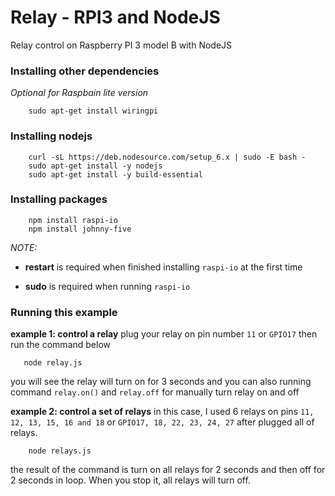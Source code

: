 # Relay - RPI3 and NodeJS

Relay control on Raspberry PI 3 model B with NodeJS


### Installing other dependencies 

_Optional for Raspbain lite version_

```
    sudo apt-get install wiringpi
```


### Installing nodejs

```
    curl -sL https://deb.nodesource.com/setup_6.x | sudo -E bash -
    sudo apt-get install -y nodejs
    sudo apt-get install -y build-essential
```


### Installing packages

```
	npm install raspi-io
	npm install johnny-five
```


_NOTE:_ 

* __restart__ is required when finished installing `raspi-io` at the first time

* __sudo__ is required when running `raspi-io`


### Running this example

__example 1: control a relay__
plug your relay on pin number `11` or `GPIO17` then run the command below

```
   node relay.js
```

you will see the relay will turn on for 3 seconds and you can also running command `relay.on()` and `relay.off` for manually turn relay on and off

__example 2: control a set of relays__
in this case, I used 6 relays on pins `11, 12, 13, 15, 16 and 18` or `GPIO17, 18, 22, 23, 24, 27` after plugged all of relays.

```
    node relays.js
```

the result of the command is turn on all relays for 2 seconds and then off for 2 seconds in loop.
When you stop it, all relays will turn off.


